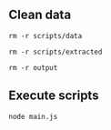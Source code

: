 ## Clean data

    rm -r scripts/data

    rm -r scripts/extracted

    rm -r output

   

## Execute scripts

    node main.js